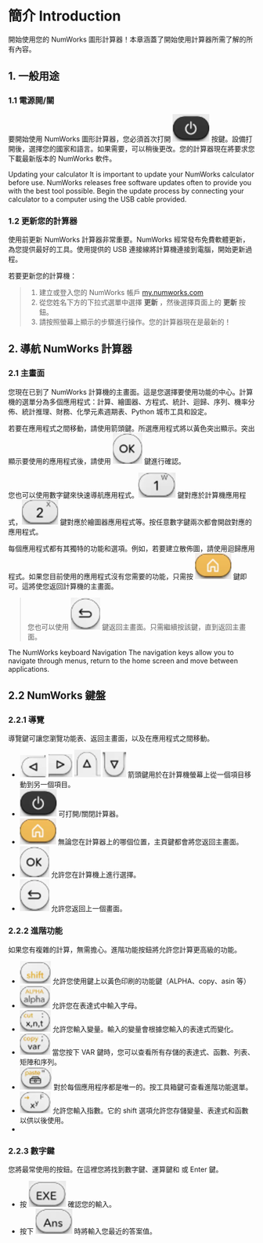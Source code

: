 # 簡介 Introduction 

開始使用您的 NumWorks 圖形計算器！本章涵蓋了開始使用計算器所需了解的所有內容。

## 1. 一般用途 

### 1.1 電源開/關 

要開始使用 NumWorks 圖形計算器，您必須首次打開 ![電源](img/KEY_power.png) 按鍵。設備打開後，選擇您的國家和語言。如果需要，可以稍後更改。您的計算器現在將要求您下載最新版本的 NumWorks 軟件。

Updating your calculator It is important to update your NumWorks calculator before use. NumWorks releases free software updates often to provide you with the best tool possible. Begin the update process by connecting your calculator to a computer using the USB cable provided.
### 1.2 更新您的計算器

使用前更新 NumWorks 計算器非常重要。NumWorks 經常發布免費軟體更新，為您提供最好的工具。使用提供的 USB 連接線將計算機連接到電腦，開始更新過程。

若要更新您的計算機：

> 1. 建立或登入您的 NumWorks 帳戶 [my.numworks.com](https://my.numworks.com) 
> 2. 從您姓名下方的下拉式選單中選擇 **更新** ，然後選擇頁面上的 **更新** 按鈕。
> 3. 請按照螢幕上顯示的步驟進行操作。您的計算器現在是最新的！

## 2. 導航 NumWorks 計算器

### 2.1 主畫面 

您現在已到了 NumWorks 計算機的主畫面。這是您選擇要使用功能的中心。計算機的選單分為多個應用程式：計算、繪圖器、方程式、統計、迴歸、序列、機率分佈、統計推理、財務、化學元素週期表、Python 城市工具和設定。

若要在應用程式之間移動，請使用箭頭鍵。所選應用程式將以黃色突出顯示。突出顯示要使用的應用程式後，請使用 ![OK](img/KEY_OK.png) 鍵進行確認。

您也可以使用數字鍵來快速導航應用程式。![1](img/KEY_1.png) 鍵對應於計算機應用程式，![2](img/KEY_2.png) 鍵對應於繪圖器應用程式等。按任意數字鍵兩次都會開啟對應的應用程式。

每個應用程式都有其獨特的功能和選項。例如，若要建立散佈圖，請使用迴歸應用程式。如果您目前使用的應用程式沒有您需要的功能，只需按 ![home](img/KEY_home.png) 鍵即可。這將使您返回計算機的主畫面。

> 您也可以使用 ![返回](img/KEY_back.png) 鍵返回主畫面。只需繼續按該鍵，直到返回主畫面。

The NumWorks keyboard Navigation The navigation keys allow you to navigate through menus, return to the home screen and move between applications.
## 2.2 NumWorks 鍵盤

### 2.2.1 導覽 

導覽鍵可讓您瀏覽功能表、返回主畫面，以及在應用程式之間移動。



* ![左](img/KEY_left.png) ![右](img/KEY_right.png) ![上](img/KEY_up.png) ![下](img/KEY_down.png) 箭頭鍵用於在計算機螢幕上從一個項目移動到另一個項目。
* ![電源鍵](img/KEY_power.png) 可打開/關閉計算器。
* ![家目錄](img/KEY_home.png) 無論您在計算器上的哪個位置，主頁鍵都會將您返回主畫面。
* ![確定鍵](img/KEY_OK.png) 允許您在計算機上進行選擇。
* ![返回鍵](img/KEY_back.png) 允許您返回上一個畫面。
  
### 2.2.2 進階功能 

如果您有複雜的計算，無需擔心。進階功能按鈕將允許您計算更高級的功能。


* ![shift 鍵](img/KEY_shift.png) 允許您使用鍵上以黃色印刷的功能鍵（ALPHA、copy、asin 等）
* ![alpha 鍵](img/KEY_alpha.png) 允許您在表達式中輸入字母。
* ![XNT 鍵](img/KEY_xnt.png) 允許您輸入變量。輸入的變量會根據您輸入的表達式而變化。
* ![var 鍵](img/KEY_var.png) 當您按下 VAR 鍵時，您可以查看所有存儲的表達式、函數、列表、矩陣和序列。
* ![工具箱鍵](img/KEY_toolbox.png) 對於每個應用程序都是唯一的。按工具箱鍵可查看進階功能選單。
* ![次方](img/KEY_xPowerY.png) 允許您輸入指數。它的 shift 選項允許您存儲變量、表達式和函數以供以後使用。
* 
### 2.2.3 數字鍵 

您將最常使用的按鈕。在這裡您將找到數字鍵、運算鍵和 或 Enter 鍵。

* 按 ![EXE 鍵](img/KEY_EXE.png) 確認您的輸入。
* 按下 ![答案鍵](img/KEY_Ans.png) 時將輸入您最近的答案值。